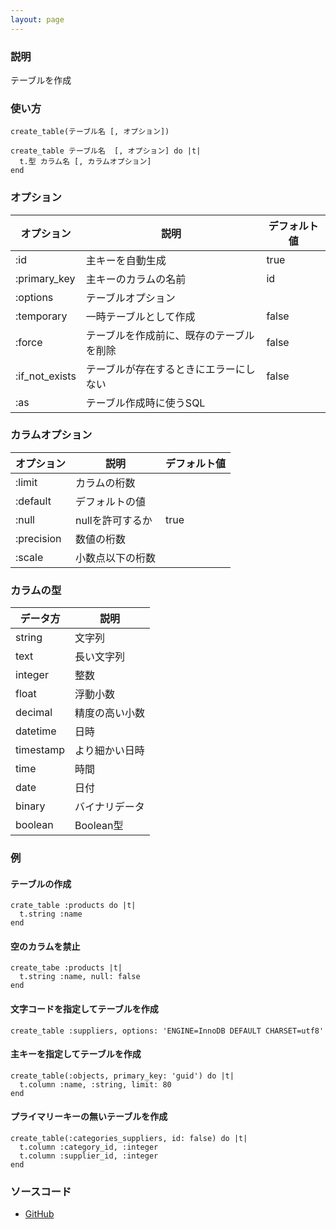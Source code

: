 ```yaml
---
layout: page
---
```

### 説明
テーブルを作成

### 使い方
    create_table(テーブル名 [, オプション])

    create_table テーブル名  [, オプション] do |t|
      t.型 カラム名 [, カラムオプション]
    end

### オプション

オプション          | 説明                        | デフォルト値
---------------|-----------------------------|-------
:id            | 主キーを自動生成               | true
:primary_key   | 主キーのカラムの名前               | id
:options       | テーブルオプション                   |
:temporary     | 一時テーブルとして作成             | false
:force         | テーブルを作成前に、既存のテーブルを削除 | false
:if_not_exists | テーブルが存在するときにエラーにしない       | false
:as            | テーブル作成時に使うSQL           |

### カラムオプション

オプション      | 説明            | デフォルト値
-----------|----------------|-------
:limit     | カラムの桁数        |
:default   | デフォルトの値        |
:null      | nullを許可するか    | true
:precision | 数値の桁数       |
:scale     | 小数点以下の桁数 |

### カラムの型

データ方     | 説明
----------|---------
string    | 文字列
text      | 長い文字列
integer   | 整数
float     | 浮動小数
decimal   | 精度の高い小数
datetime  | 日時
timestamp | より細かい日時
time      | 時間
date      | 日付
binary    | バイナリデータ
boolean   | Boolean型

### 例
#### テーブルの作成
    crate_table :products do |t|
      t.string :name
    end

#### 空のカラムを禁止
    create_tabe :products |t|
      t.string :name, null: false
    end

#### 文字コードを指定してテーブルを作成
    create_table :suppliers, options: 'ENGINE=InnoDB DEFAULT CHARSET=utf8'

#### 主キーを指定してテーブルを作成
    create_table(:objects, primary_key: 'guid') do |t|
      t.column :name, :string, limit: 80
    end

#### プライマリーキーの無いテーブルを作成
    create_table(:categories_suppliers, id: false) do |t|
      t.column :category_id, :integer
      t.column :supplier_id, :integer
    end

### ソースコード
* [GitHub](https://github.com/rails/rails/blob/f33d52c95217212cbacc8d5e44b5a8e3cdc6f5b3/activerecord/lib/active_record/connection_adapters/abstract/schema_statements.rb#L294)